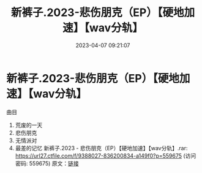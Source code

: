 ﻿---
title: 新裤子.2023-悲伤朋克（EP）【硬地加速】【wav分轨】
date: 2023-04-07 09:21:07
categories: WAV车载音乐、镜像
tags: 华语中文
---
# 新裤子.2023-悲伤朋克（EP）【硬地加速】【wav分轨】

曲目
1. 荒废的一天
2. 悲伤朋克
3. 无情派对
4. 最差的记忆
新裤子.2023 - 悲伤朋克（EP）【硬地加速】【wav分轨】.rar: https://url27.ctfile.com/f/9388027-836200834-a149f0?p=559675
(访问密码: 559675)
原文：[链接](https://blog.sina.com.cn/s/blog_1647c7e76010311c2.html)